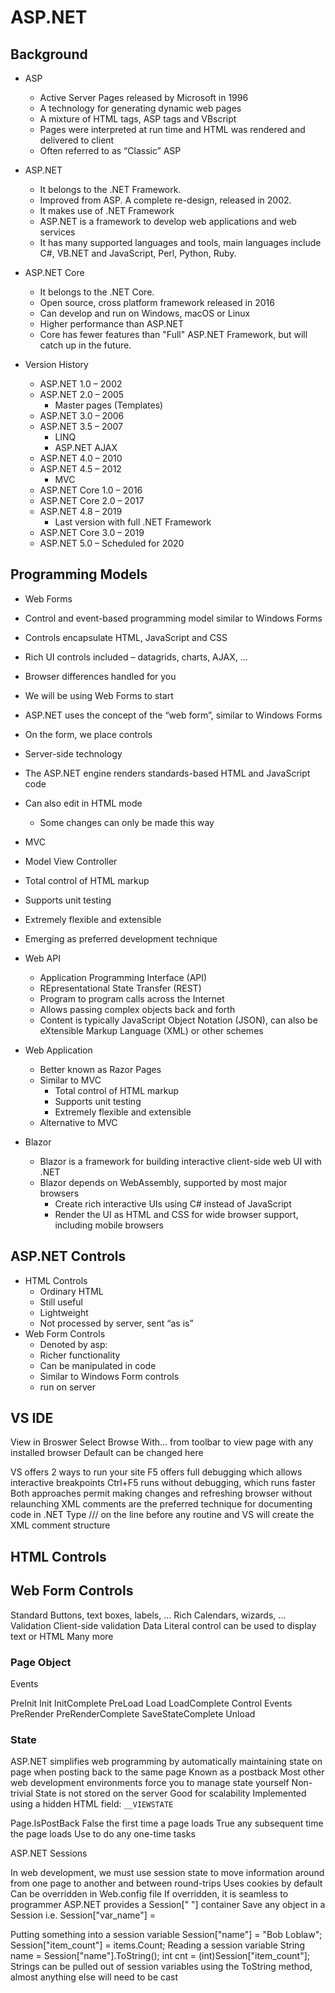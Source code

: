 # ASP.NET

## Background

* ASP
  * Active Server Pages released by Microsoft in 1996
  * A technology for generating dynamic web pages
  * A mixture of HTML tags, ASP tags and VBscript
  * Pages were interpreted at run time and HTML was rendered and delivered to client
  * Often referred to as “Classic” ASP

* ASP.NET
  * It belongs to the .NET Framework.
  * Improved from ASP. A complete re-design, released in 2002.
  * It makes use of .NET Framework  
  * ASP.NET is a framework to develop web applications and web services
  * It has many supported languages and tools, main languages include C#, VB.NET and JavaScript, Perl, Python, Ruby.


* ASP.NET Core
  * It belongs to the .NET Core.
  * Open source, cross platform framework released in 2016
  * Can develop and run on Windows, macOS or Linux
  * Higher performance than ASP.NET
  * Core has fewer features than "Full" ASP.NET Framework, but will catch up in the future.



* Version History
  * ASP.NET 1.0 – 2002
  * ASP.NET 2.0 – 2005
    * Master pages (Templates)
  * ASP.NET 3.0 – 2006
  * ASP.NET 3.5 – 2007
    * LINQ
    * ASP.NET AJAX
  * ASP.NET 4.0 – 2010
  * ASP.NET 4.5 – 2012
    * MVC
  * ASP.NET Core 1.0 – 2016
  * ASP.NET Core 2.0 – 2017
  * ASP.NET 4.8 – 2019
    * Last version with full .NET Framework
  * ASP.NET Core 3.0 – 2019
  * ASP.NET 5.0 – Scheduled for 2020

## Programming Models
* Web Forms
* Control and event-based programming model similar to Windows Forms
* Controls encapsulate HTML, JavaScript and CSS
* Rich UI controls included – datagrids, charts, AJAX, …
* Browser differences handled for you
* We will be using Web Forms to start
* ASP.NET uses the concept of the “web form”, similar to Windows Forms
* On the form, we place controls
* Server-side technology
* The ASP.NET engine renders standards-based HTML and JavaScript code
* Can also edit in HTML mode
  * Some changes can only be made this way


* MVC
* Model View Controller
* Total control of HTML markup
* Supports unit testing
* Extremely flexible and extensible
* Emerging as preferred development technique

* Web API
  * Application Programming Interface (API)
  * REpresentational State Transfer (REST)
  * Program to program calls across the Internet
  * Allows passing complex objects back and forth
  * Content is typically JavaScript Object Notation (JSON), can also be eXtensible Markup Language (XML) or other schemes

* Web Application
  * Better known as Razor Pages
  * Similar to MVC
    * Total control of HTML markup
    * Supports unit testing
    * Extremely flexible and extensible
  * Alternative to MVC

* Blazor
  * Blazor is a framework for building interactive client-side web UI with .NET
  * Blazor depends on WebAssembly, supported by most major browsers
    * Create rich interactive UIs using C# instead of JavaScript
    * Render the UI as HTML and CSS for wide browser support, including mobile browsers

## ASP.NET Controls
* HTML Controls
  * Ordinary HTML
  * Still useful
  * Lightweight
  * Not processed by server, sent “as is”
* Web Form Controls
  * Denoted by asp:
  * Richer functionality
  * Can be manipulated in code
  * Similar to Windows Form controls
  * run on server

## VS IDE
View in Broswer
Select Browse With… from toolbar to view page with any installed browser
Default can be changed here

VS offers 2 ways to run your site
F5 offers full debugging which allows interactive breakpoints
Ctrl+F5 runs without debugging, which runs faster
Both approaches permit making changes and refreshing browser without relaunching
XML comments are the preferred technique for documenting code in .NET
Type /// on the line before any routine and VS will create the XML comment structure



## HTML Controls



## Web Form Controls
Standard
Buttons, text boxes, labels, …
Rich
Calendars, wizards, …
Validation
Client-side validation
Data
Literal control can be used to display text or HTML
Many more



### Page Object
Events

PreInit
Init
InitComplete
PreLoad
Load
LoadComplete
Control Events
PreRender
PreRenderComplete
SaveStateComplete
Unload




### State
ASP.NET simplifies web programming by automatically maintaining state on page when posting back to the same page
Known as a postback
Most other web development environments force you to manage state yourself
Non-trivial
State is not stored on the server
Good for scalability
Implemented using a hidden HTML field: ``__VIEWSTATE``

Page.IsPostBack
False the first time a page loads
True any subsequent time the page loads
Use to do any one-time tasks


ASP.NET Sessions

In web development, we must use session state to move information around from one page to another and between round-trips
Uses cookies by default
  Can be overridden in Web.config file
  If overridden, it is seamless to programmer
ASP.NET provides a Session[" "] container
Save any object in a Session
  i.e. Session["var_name"] = <object>

Putting something into a session variable
Session["name"] = "Bob Loblaw";
Session["item_count"] = items.Count;
Reading a session variable
String name = Session["name"].ToString();
int cnt = (int)Session["item_count"];
Strings can be pulled out of session variables using the ToString method, almost anything else will need to be cast
